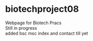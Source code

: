 # biotechproject08
Webpage for Biotech Pracs
<br>
Still in progress
<br>
added bsc msc index and contact till yet
